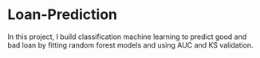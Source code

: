 # Loan-Prediction
In this project, I build classification machine learning to predict good and bad loan by fitting random forest models and using AUC and KS validation. 
